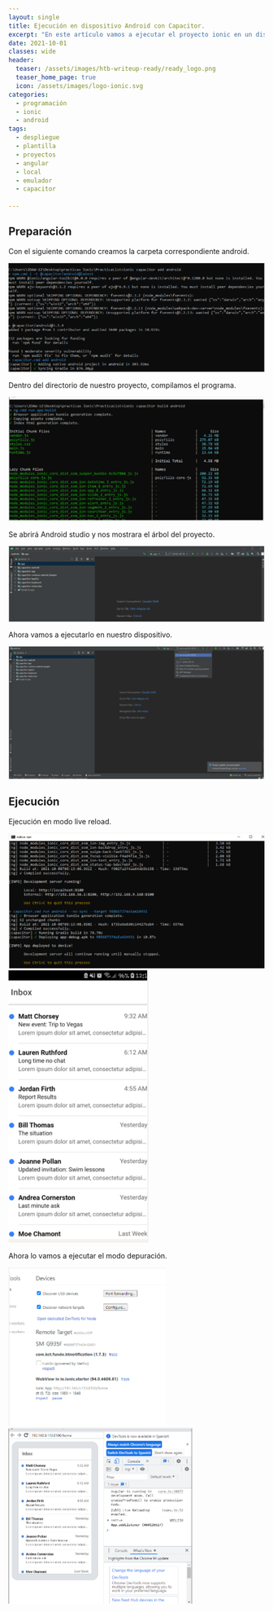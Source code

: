 ```yaml
---
layout: single
title: Ejecución en dispositivo Android con Capacitor.
excerpt: "En este artículo vamos a ejecutar el proyecto ionic en un dispositivo emulado y real usando la herramienta capacitor que incluye ionic"
date: 2021-10-01
classes: wide
header:
  teaser: /assets/images/htb-writeup-ready/ready_logo.png
  teaser_home_page: true
  icon: /assets/images/logo-ionic.svg
categories:
  - programación
  - ionic
  - android
tags:
  - despliegue
  - plantilla
  - proyectos
  - angular
  - local
  - emulador
  - capacitor

---
```



## Preparación

Con el siguiente comando creamos la carpeta correspondiente android.

![](/assets/images/ionic-android-capacitor/1.PNG)

Dentro del directorio de nuestro proyecto, compilamos el programa.

![](/assets/images/ionic-android-capacitor/2.PNG)

Se abrirá Android studio y nos mostrara el árbol del proyecto.

![](/assets/images/ionic-android-capacitor/3.PNG)

Ahora vamos a ejecutarlo en nuestro dispositivo.

![](/assets/images/ionic-android-capacitor/4.PNG)

## Ejecución

Ejecución en modo live reload.

![](/assets/images/ionic-android-capacitor/5.PNG)
![](/assets/images/ionic-android-capacitor/6.PNG)

Ahora lo vamos a ejecutar el modo depuración.

![](/assets/images/ionic-android-capacitor/7.PNG)
![](/assets/images/ionic-android-capacitor/8.PNG)

